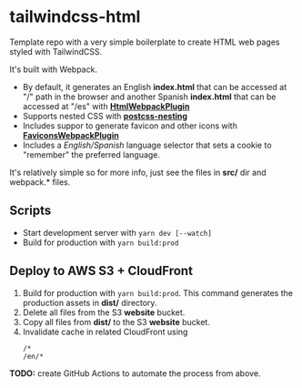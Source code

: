 # tailwindcss-html

Template repo with a very simple boilerplate to create HTML web pages styled with TailwindCSS.

It's built with Webpack.

- By default, it generates an English **index.html** that can be accessed at "/" path in the browser and another Spanish **index.html** that can be accessed at "/es" with **[HtmlWebpackPlugin](https://webpack.js.org/plugins/html-webpack-plugin/)**
- Supports nested CSS with **[postcss-nesting](https://jonneal.dev/postcss-nesting/)**
- Includes suppor to generate favicon and other icons with **[FaviconsWebpackPlugin](https://github.com/jantimon/favicons-webpack-plugin)**
- Includes a _English/Spanish_ language selector that sets a cookie to "remember" the preferred language.

It's relatively simple so for more info, just see the files in **src/** dir and webpack.\* files.

## Scripts

- Start development server with `yarn dev [--watch]`
- Build for production with `yarn build:prod`

## Deploy to AWS S3 + CloudFront

1. Build for production with `yarn build:prod`. This command generates the production assets in **dist/** directory.
2. Delete all files from the S3 **website** bucket.
3. Copy all files from **dist/** to the S3 **website** bucket.
4. Invalidate cache in related CloudFront using
   ```
   /*
   /en/*
   ```

**TODO:** create GitHub Actions to automate the process from above.
